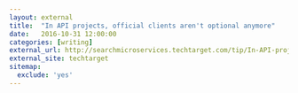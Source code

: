 ```yaml
---
layout: external
title:  "In API projects, official clients aren't optional anymore"
date:   2016-10-31 12:00:00
categories: [writing]
external_url: http://searchmicroservices.techtarget.com/tip/In-API-projects-official-clients-arent-optional-anymore
external_site: techtarget
sitemap:
  exclude: 'yes'
---
```

